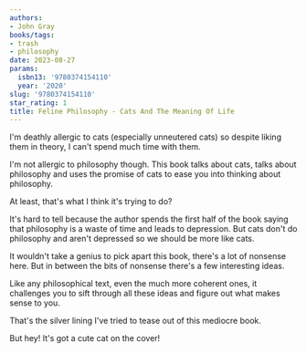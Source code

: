 ```yaml
---
authors:
- John Gray
books/tags:
- trash
- philosophy
date: 2023-08-27
params:
  isbn13: '9780374154110'
  year: '2020'
slug: '9780374154110'
star_rating: 1
title: Feline Philosophy - Cats And The Meaning Of Life
---
```


I'm deathly allergic to cats (especially unneutered cats) so despite liking them in theory, I can't spend much time with them.

I'm not allergic to philosophy though. This book talks about cats, talks about philosophy and uses the promise of cats to ease you into thinking about philosophy.

At least, that's what I think it's trying to do?

<!--more-->

It's hard to tell because the author spends the first half of the book saying that philosophy is a waste of time and leads to depression. But cats don't do philosophy and aren't depressed so we should be more like cats.

It wouldn't take a genius to pick apart this book, there's a lot of nonsense here. But in between the bits of nonsense there's a few interesting ideas.

Like any philosophical text, even the much more coherent ones, it challenges you to sift through all these ideas and figure out what makes sense to you.

That's the silver lining I've tried to tease out of this mediocre book.

But hey! It's got a cute cat on the cover!